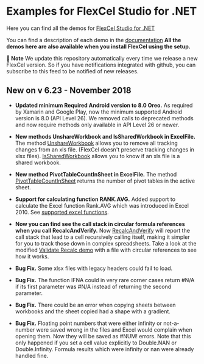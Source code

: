 ﻿# Examples for FlexCel Studio for .NET

Here you can find all the demos for [FlexCel Studio for .NET](http://www.tmssoftware.com/site/flexcelnet.asp)

You can find a description of each demo in the [documentation](http://www.tmssoftware.biz/flexcel/doc/net/index.html)
**All the demos here are also available when you install FlexCel using the setup.**

**:book: Note** We update this repository automatically every time we release a new FlexCel version. So if you have notifications integrated with github, you can subscribe to this feed to be notified of new releases.


## New on v 6.23 - November 2018


- **Updated minimum Required Android version to 8.0 Oreo.** As required by Xamarin and Google Play, now the minimum supported Android version is 8.0 (API Level 26). We removed calls to deprecated methods and now require methods only available in API Level 26 or newer.

- **New methods UnshareWorkbook and IsSharedWorkbook in ExcelFile.** The method [UnshareWorkbook](http://www.tmssoftware.biz/flexcel/doc/net/api/FlexCel.XlsAdapter/XlsFile/UnshareWorkbook.html) allows you to remove all tracking changes from an xls file. (FlexCel doesn't preserve tracking changes in xlsx files). [IsSharedWorkbook](http://www.tmssoftware.biz/flexcel/doc/net/api/FlexCel.XlsAdapter/XlsFile/IsSharedWorkbook.html) allows you to know if an xls file is a shared workbook.

- **New method PivotTableCountInSheet in ExcelFile.** The method [PivotTableCountInSheet](http://www.tmssoftware.biz/flexcel/doc/net/api/FlexCel.XlsAdapter/XlsFile/PivotTableCountInSheet.html) returns the number of pivot tables in the active sheet.

- **Support for calculating function RANK.AVG.** Added support to calculate the Excel function Rank.AVG which was introduced in Excel 2010. See [supported excel functions](http://www.tmssoftware.biz/flexcel/doc/net/about/supported-excel-functions.html#added-functions-in-excel-2010).

- **Now you can find see the call stack in circular formula references when you call RecalcAndVerify.** Now [RecalcAndVerify](http://www.tmssoftware.biz/flexcel/doc/net/api/FlexCel.XlsAdapter/XlsFile/RecalcAndVerify.html) will report the call stack that lead to a cell recursively calling itself, making it simpler for you to track those down in complex spreadsheets. Take a look at the modified [Validate Recalc demo](http://www.tmssoftware.biz/flexcel/doc/net/samples/csharp/api/validate-recalc/index.html) with a file with circular references to see how it works.

- **Bug Fix.** Some xlsx files with legacy headers could fail to load.

- **Bug Fix.** The function IFNA could in very rare corner cases return #N/A if its first parameter was #N/A instead of returning the second parameter.

- **Bug Fix.** There could be an error when copying sheets between workbooks and the sheet copied had a shape with a gradient.

- **Bug Fix.** Floating point numbers that were either infinity or not-a-number were saved wrong in the files and Excel would complain when opening them. Now they will be saved as #NUM! errors. Note that this only happened if you set a cell value explicitly to Double.NAN or Double.Infinity. Formula results which were infinity or nan were already handled fine.


